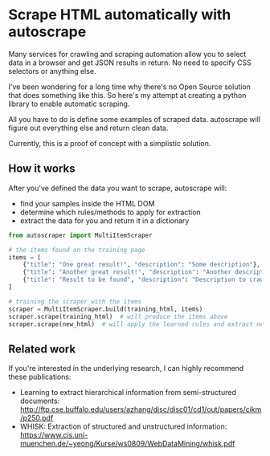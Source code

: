 # Scrape HTML automatically with autoscrape
Many services for crawling and scraping automation allow you to select data in a browser and get JSON results in return.
No need to specify CSS selectors or anything else.

I've been wondering for a long time why there's no Open Source solution that does something like this.
So here's my attempt at creating a python library to enable automatic scraping.

All you have to do is define some examples of scraped data.
autoscrape will figure out everything else and return clean data.

Currently, this is a proof of concept with a simplistic solution.

## How it works
After you've defined the data you want to scrape, autoscrape will:

- find your samples inside the HTML DOM
- determine which rules/methods to apply for extraction
- extract the data for you and return it in a dictionary

```python
from autoscraper import MultiItemScraper

# the items found on the training page
items = [
    {"title": "One great result!", "description": "Some description"},
    {"title": "Another great result!", "description": "Another description"},
    {"title": "Result to be found", "description": "Description to crawl"},
]

# training the scraper with the items
scraper = MultiItemScraper.build(training_html, items)
scraper.scrape(training_html)  # will produce the items above
scraper.scrape(new_html)  # will apply the learned rules and extract new items
```


## Related work
If you're interested in the underlying research, I can highly recommend these publications:

- Learning to extract hierarchical information from semi-structured documents: http://ftp.cse.buffalo.edu/users/azhang/disc/disc01/cd1/out/papers/cikm/p250.pdf
- WHISK: Extraction of structured and unstructured information: https://www.cis.uni-muenchen.de/~yeong/Kurse/ws0809/WebDataMining/whisk.pdf